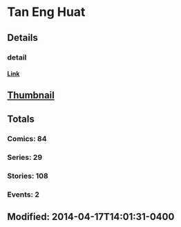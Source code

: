 # Tan Eng Huat 
## Details
### detail
#### [Link](http://marvel.com/comics/creators/5636/tan_eng_huat?utm_campaign=apiRef&utm_source=225578a89fc76f3d20fbffda5d17a88d)
## [Thumbnail](http://i.annihil.us/u/prod/marvel/i/mg/f/00/4bb3ef816e0cb.jpg)
## Totals
### Comics: 84
### Series: 29
### Stories: 108
### Events: 2
## Modified: 2014-04-17T14:01:31-0400